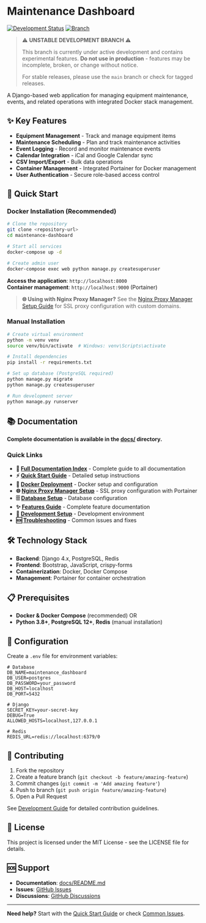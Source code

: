 # Maintenance Dashboard

[![Development Status](https://img.shields.io/badge/status-unstable-orange.svg)](https://github.com/your-repo/maintenance-dashboard)
[![Branch](https://img.shields.io/badge/branch-unstable%2Fdevelopment-orange.svg)](https://github.com/your-repo/maintenance-dashboard/tree/unstable/development)

> ⚠️ **UNSTABLE DEVELOPMENT BRANCH** ⚠️
> 
> This branch is currently under active development and contains experimental features. 
> **Do not use in production** - features may be incomplete, broken, or change without notice.
> 
> For stable releases, please use the `main` branch or check for tagged releases.

A Django-based web application for managing equipment maintenance, events, and related operations with integrated Docker stack management.

## ✨ Key Features

- **Equipment Management** - Track and manage equipment items
- **Maintenance Scheduling** - Plan and track maintenance activities  
- **Event Logging** - Record and monitor maintenance events
- **Calendar Integration** - iCal and Google Calendar sync
- **CSV Import/Export** - Bulk data operations
- **Container Management** - Integrated Portainer for Docker management
- **User Authentication** - Secure role-based access control

## 🚀 Quick Start

### Docker Installation (Recommended)

```bash
# Clone the repository
git clone <repository-url>
cd maintenance-dashboard

# Start all services
docker-compose up -d

# Create admin user
docker-compose exec web python manage.py createsuperuser
```

**Access the application**: `http://localhost:8000`  
**Container management**: `http://localhost:9000` (Portainer)

> **🌐 Using with Nginx Proxy Manager?** See the [Nginx Proxy Manager Setup Guide](docs/NGINX_PROXY_MANAGER_SETUP.md) for SSL proxy configuration with custom domains.

### Manual Installation

```bash
# Create virtual environment
python -m venv venv
source venv/bin/activate  # Windows: venv\Scripts\activate

# Install dependencies
pip install -r requirements.txt

# Set up database (PostgreSQL required)
python manage.py migrate
python manage.py createsuperuser

# Run development server
python manage.py runserver
```

## 📚 Documentation

**Complete documentation is available in the [docs/](docs/) directory.**

### Quick Links
- **📖 [Full Documentation Index](docs/README.md)** - Complete guide to all documentation
- **⚡ [Quick Start Guide](docs/quickstart.md)** - Detailed setup instructions
- **🐳 [Docker Deployment](docs/deployment/docker.md)** - Docker setup and configuration
- **🌐 [Nginx Proxy Manager Setup](docs/NGINX_PROXY_MANAGER_SETUP.md)** - SSL proxy configuration with Portainer
- **🗄️ [Database Setup](docs/database/setup.md)** - Database configuration
- **✨ [Features Guide](docs/features/overview.md)** - Complete feature documentation
- **🔧 [Development Setup](docs/development/setup.md)** - Development environment
- **🆘 [Troubleshooting](docs/troubleshooting/common-issues.md)** - Common issues and fixes

## 🛠️ Technology Stack

- **Backend**: Django 4.x, PostgreSQL, Redis
- **Frontend**: Bootstrap, JavaScript, crispy-forms
- **Containerization**: Docker, Docker Compose
- **Management**: Portainer for container orchestration

## 📋 Prerequisites

- **Docker & Docker Compose** (recommended) OR
- **Python 3.8+**, **PostgreSQL 12+**, **Redis** (manual installation)

## 🔧 Configuration

Create a `.env` file for environment variables:

```env
# Database
DB_NAME=maintenance_dashboard
DB_USER=postgres
DB_PASSWORD=your_password
DB_HOST=localhost
DB_PORT=5432

# Django
SECRET_KEY=your-secret-key
DEBUG=True
ALLOWED_HOSTS=localhost,127.0.0.1

# Redis
REDIS_URL=redis://localhost:6379/0
```

## 🤝 Contributing

1. Fork the repository
2. Create a feature branch (`git checkout -b feature/amazing-feature`)
3. Commit changes (`git commit -m 'Add amazing feature'`)
4. Push to branch (`git push origin feature/amazing-feature`)
5. Open a Pull Request

See [Development Guide](docs/development/contributing.md) for detailed contribution guidelines.

## 📄 License

This project is licensed under the MIT License - see the LICENSE file for details.

## 🆘 Support

- **Documentation**: [docs/README.md](docs/README.md)
- **Issues**: [GitHub Issues](link-to-issues)
- **Discussions**: [GitHub Discussions](link-to-discussions)

---

**Need help?** Start with the [Quick Start Guide](docs/quickstart.md) or check [Common Issues](docs/troubleshooting/common-issues.md).